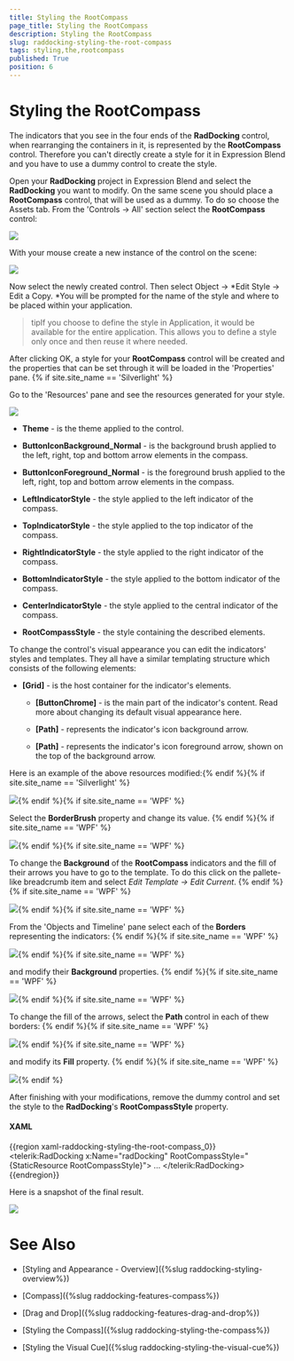 ```yaml
---
title: Styling the RootCompass
page_title: Styling the RootCompass
description: Styling the RootCompass
slug: raddocking-styling-the-root-compass
tags: styling,the,rootcompass
published: True
position: 6
---
```


# Styling the RootCompass

The indicators that you see in the four ends of the __RadDocking__ control, when rearranging the containers in it, is represented by the __RootCompass__ control. Therefore you can't directly create a style for it in Expression Blend and you have to use a dummy control to create the style.

Open your __RadDocking__ project in Expression Blend and select the __RadDocking__ you want to modify. On the same scene you should place a __RootCompass__ control, that will be used as a dummy. To do so choose the Assets tab. From the 'Controls -> All' section select the __RootCompass__ control:

![](images/RadDocking_StylingRootCompass_01.png)

With your mouse create a new instance of the control on the scene:

![](images/RadDocking_StylingRootCompass_02.png)

Now select the newly created control. Then select Object -> *Edit Style -> Edit a Copy. *You will be prompted for the name of the style and where to be placed within your application.

>tipIf you choose to define the style in Application, it would be available for the entire application. This allows you to define a style only once and then reuse it where needed.

After clicking OK, a style for your __RootCompass__ control will be created and the properties that can be set through it will be loaded in the 'Properties' pane.
        {% if site.site_name == 'Silverlight' %}

Go to the 'Resources' pane and see the resources generated for your style. 

![](images/RadDocking_StylingRootCompass_05.png)

* __Theme__ - is the theme applied to the control.

* __ButtonIconBackground_Normal__ - is the background brush applied to the left, right, top and bottom arrow elements in the compass.

* __ButtonIconForeground_Normal__ - is the foreground brush applied to the left, right, top and bottom arrow elements in the compass.

* __LeftIndicatorStyle__ - the style applied to the left indicator of the compass.

* __TopIndicatorStyle__ - the style applied to the top indicator of the compass.

* __RightIndicatorStyle__ - the style applied to the right indicator of the compass.

* __BottomIndicatorStyle__ - the style applied to the bottom indicator of the compass.

* __CenterIndicatorStyle__ - the style applied to the central indicator of the compass.

* __RootCompassStyle__ - the style containing the described elements.

To change the control's visual appearance you can edit the indicators' styles and templates. They all have a similar templating structure which consists of the following elements:

* __[Grid]__ - is the host container for the indicator's elements.

	* __[ButtonChrome]__ - is the main part of the indicator's content. Read more about changing its default visual appearance here.

	* __[Path]__ - represents the indicator's icon background arrow.

	* __[Path]__ - represents the indicator's icon foreground arrow, shown on the top of the background arrow.

Here is an example of the above resources modified:{% endif %}{% if site.site_name == 'Silverlight' %}

![](images/RadDocking_StylingRootCompass_06.png){% endif %}{% if site.site_name == 'WPF' %}

Select the __BorderBrush__ property and change its value.
{% endif %}{% if site.site_name == 'WPF' %}

![](images/RadDocking_StylingRootCompass_05_06_WPF.png){% endif %}{% if site.site_name == 'WPF' %}

To change the __Background__ of the __RootCompass__ indicators and the fill of their arrows you have to go to the template. To do this click on the pallete-like breadcrumb item and select *Edit Template -> Edit Current*.
{% endif %}{% if site.site_name == 'WPF' %}

![](images/RadDocking_StylingRootCompass_07_08_01_WPF.png){% endif %}{% if site.site_name == 'WPF' %}

From the 'Objects and Timeline' pane select each of the __Borders__ representing the indicators:
{% endif %}{% if site.site_name == 'WPF' %}

![](images/RadDocking_StylingRootCompass_07_08_02_WPF.png){% endif %}{% if site.site_name == 'WPF' %}

and modify their __Background__ properties.
{% endif %}{% if site.site_name == 'WPF' %}

![](images/RadDocking_StylingRootCompass_07_08_03_WPF.png){% endif %}{% if site.site_name == 'WPF' %}

To change the fill of the arrows, select the __Path__ control in each of thew borders:
{% endif %}{% if site.site_name == 'WPF' %}

![](images/RadDocking_StylingRootCompass_09_WPF.png){% endif %}{% if site.site_name == 'WPF' %}

and modify its __Fill__ property.
{% endif %}{% if site.site_name == 'WPF' %}

![](images/RadDocking_StylingRootCompass_10_WPF.png){% endif %}

After finishing with your modifications, remove the dummy control and set the style to the __RadDocking__'s __RootCompassStyle__ property.
        
#### __XAML__

{{region xaml-raddocking-styling-the-root-compass_0}}
	<telerik:RadDocking x:Name="radDocking"
	                         RootCompassStyle="{StaticResource RootCompassStyle}">
	      ...
	</telerik:RadDocking>
{{endregion}}

Here is a snapshot of the final result.

![](images/RadDocking_StylingRootCompass_11.png)

# See Also

 * [Styling and Appearance - Overview]({%slug raddocking-styling-overview%})

 * [Compass]({%slug raddocking-features-compass%})

 * [Drag and Drop]({%slug raddocking-features-drag-and-drop%})

 * [Styling the Compass]({%slug raddocking-styling-the-compass%})

 * [Styling the Visual Cue]({%slug raddocking-styling-the-visual-cue%})
